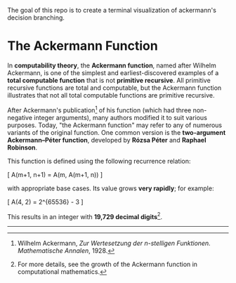 The goal of this repo is to create a terminal visualization of ackermann's decision branching.

# The Ackermann Function

In **computability theory**, the **Ackermann function**, named after Wilhelm Ackermann, is one of the simplest and earliest-discovered examples of a **total computable function** that is not **primitive recursive**. All primitive recursive functions are total and computable, but the Ackermann function illustrates that not all total computable functions are primitive recursive.

After Ackermann's publication[^1] of his function (which had three non-negative integer arguments), many authors modified it to suit various purposes. Today, "the Ackermann function" may refer to any of numerous variants of the original function. One common version is the **two-argument Ackermann–Péter function**, developed by **Rózsa Péter** and **Raphael Robinson**. 

This function is defined using the following recurrence relation:

\[
A(m+1, n+1) = A(m, A(m+1, n))
\]

with appropriate base cases. Its value grows **very rapidly**; for example:

\[
A(4, 2) = 2^{65536} - 3
\]

This results in an integer with **19,729 decimal digits**[^2].

---

[^1]: Wilhelm Ackermann, *Zur Wertesetzung der n-stelligen Funktionen. Mathematische Annalen*, 1928.
[^2]: For more details, see the growth of the Ackermann function in computational mathematics.
